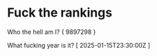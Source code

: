 # Fuck the rankings

Who the hell am I?
{ 9897298 }

What fucking year is it?
[ 2025-01-15T23:30:00Z ]

